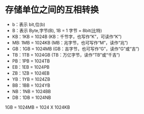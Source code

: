 # 存储单位之间的互相转换

-   b：表示 bit,位(b)
-   B：表示 Byte,字节(B), 1B = 1 字节 = 8bit(比特)
-   KB：1KB = 1024B (KB：千节字，也写作“K”，可读作“K”)
-   MB: 1MB = 1024KB (MB：兆字节，也可写作“M”，读作“兆”)
-   GB：1GB = 1024MB (GB：吉字节，也可写作“G”，读作“G”或“吉”)
-   TB：1TB = 1024GB (TB：万亿字节，读作“TB”或“千吉”)
-   PB：1PB = 1024TB
-   EB：1EB = 1024PB
-   ZB：1ZB = 1024EB
-   YB：1YB = 1024ZB
-   BB：1BB = 1024YB
-   NB：1NB = 1024BB
-   DB：1DB = 1024NB

1GB = 1024MB = 1024 X 1024KB
